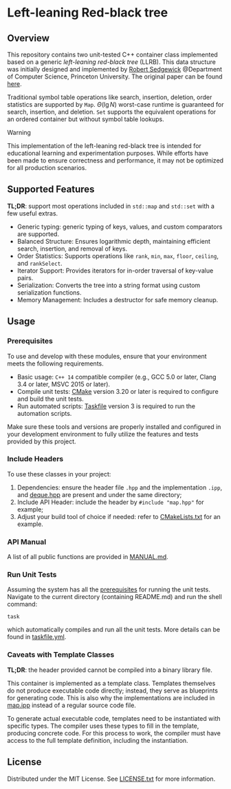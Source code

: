 # Left-leaning Red-black tree

## Overview

This repository contains two unit-tested C++ container class implemented based on a generic _left-leaning red-black tree_ (LLRB). This data structure was initially designed and implemented by <a href="https://sedgewick.io"/>Robert Sedgewick</a> @Department of Computer Science, Princeton University. The original paper can be found [here](https://sedgewick.io/wp-content/themes/sedgewick/papers/2008LLRB.pdf).

Traditional symbol table operations like search, insertion, deletion, order statistics are supported by `Map`. $\Theta(\lg N)$ worst-case runtime is guaranteed for search, insertion, and deletion. `Set` supports the equivalent operations for an ordered container but without symbol table lookups.

> [!WARNING]
> This implementation of the left-leaning red-black tree is intended for educational learning and experimentation purposes. While efforts have been made to ensure correctness and performance, it may not be optimized for all production scenarios.

## Supported Features

**TL;DR**: support most operations included in `std::map` and `std::set` with a few useful extras.

- Generic typing: generic typing of keys, values, and custom comparators are supported.
- Balanced Structure: Ensures logarithmic depth, maintaining efficient search, insertion, and removal of keys.
- Order Statistics: Supports operations like `rank`, `min`, `max`, `floor`, `ceiling`, and `rankSelect`.
- Iterator Support: Provides iterators for in-order traversal of key-value pairs.
- Serialization: Converts the tree into a string format using custom serialization functions.
- Memory Management: Includes a destructor for safe memory cleanup.

## Usage

### Prerequisites

To use and develop with these modules, ensure that your environment meets the following requirements.

- Basic usage: `C++ 14` compatible compiler (e.g., GCC 5.0 or later, Clang 3.4 or later, MSVC 2015 or later).
- Compile unit tests: [CMake](https://cmake.org/download/) version 3.20 or later is required to configure and build the unit tests.
- Run automated scripts: [Taskfile](https://taskfile.dev/installation/) version 3 is required to run the automation scripts.

Make sure these tools and versions are properly installed and configured in your development environment to fully utilize the features and tests provided by this project.

### Include Headers

To use these classes in your project:

1. Dependencies: ensure the header file `.hpp` and the implementation `.ipp`, and [deque.hpp](src/deque.hpp) are present and under the same directory;
2. Include API Header: include the header by `#include "map.hpp"` for example;
3. Adjust your build tool of choice if needed: refer to [CMakeLists.txt](CMakeLists.txt) for an example.

### API Manual

A list of all public functions are provided in [MANUAL.md](MANUAL.md).

### Run Unit Tests

Assuming the system has all the [prerequisites](#Prerequisites) for running the unit tests. Navigate to the current directory (containing README.md) and run the shell command:

```
task
```

which automatically compiles and run all the unit tests. More details can be found in [taskfile.yml](taskfile.yml).

### Caveats with Template Classes

**TL;DR**: the header provided cannot be compiled into a binary library file.

This container is implemented as a template class. Templates themselves do not produce executable code directly; instead, they serve as blueprints for generating code. This is also why the implementations are included in [map.ipp](src/map.ipp) instead of a regular source code file.

To generate actual executable code, templates need to be instantiated with specific types. The compiler uses these types to fill in the template, producing concrete code. For this process to work, the compiler must have access to the full template definition, including the instantiation.

## License

Distributed under the MIT License. See [LICENSE.txt](LICENSE.txt) for more information.
